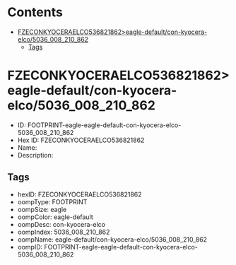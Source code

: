 



Contents
========

* [FZECONKYOCERAELCO536821862>eagle-default/con-kyocera-elco/5036_008_210_862](#fzeconkyoceraelco536821862eagle-defaultcon-kyocera-elco5036_008_210_862)
	* [Tags](#tags)

# FZECONKYOCERAELCO536821862>eagle-default/con-kyocera-elco/5036_008_210_862

- ID: FOOTPRINT-eagle-eagle-default-con-kyocera-elco-5036_008_210_862
- Hex ID: FZECONKYOCERAELCO536821862
- Name: 
- Description: 

## Tags

- hexID: FZECONKYOCERAELCO536821862
- oompType: FOOTPRINT
- oompSize: eagle
- oompColor: eagle-default
- oompDesc: con-kyocera-elco
- oompIndex: 5036_008_210_862
- oompName: eagle-default/con-kyocera-elco/5036_008_210_862
- oompID: FOOTPRINT-eagle-eagle-default-con-kyocera-elco-5036_008_210_862
